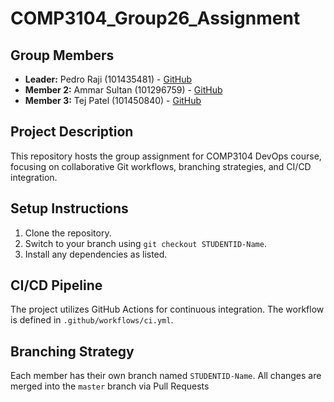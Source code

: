 # COMP3104_Group26_Assignment

## Group Members

- **Leader:** Pedro Raji (101435481) - [GitHub](https://github.com/pedramraji)
- **Member 2:** Ammar Sultan (101296759) - [GitHub](https://github.com/ammar-sultan)
- **Member 3:** Tej Patel (101450840) - [GitHub](https://github.com/tejj16)
## Project Description

This repository hosts the group assignment for COMP3104 DevOps course, focusing on
collaborative Git workflows, branching strategies, and CI/CD integration.

## Setup Instructions

1. Clone the repository.
2. Switch to your branch using `git checkout STUDENTID-Name`.
3. Install any dependencies as listed.

## CI/CD Pipeline

The project utilizes GitHub Actions for continuous integration. The workflow is defined
in `.github/workflows/ci.yml`.

## Branching Strategy

Each member has their own branch named `STUDENTID-Name`. All changes are
merged into the `master` branch via Pull Requests
